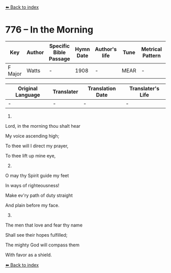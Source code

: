 [⬅️ Back to index](../README.md)

# 776 – In the Morning

Key | Author   | Specific Bible Passage     |Hymn Date |Author's life |Tune |Metrical Pattern   |Composer/Source
-- | --------- | ---------------------------|----------|--------------|-----|-------------------|-------------  
F Major |Watts |- |1908 |- |MEAR |- |Aaron Williams

Original Language | Translater | Translation Date   | Translater's Life  
----------------- | --------- | --------------------|-------------     
\- |- |- |-




1.

Lord, in the morning thou shalt hear

My voice ascending high;

To thee will I direct my prayer,

To thee lift up mine eye,



2.

O may thy Spirit guide my feet

In ways of righteousness!

Make ev'ry path of duty straight

And plain before my face.



3.

The men that love and fear thy name

Shall see their hopes fulfilled;

The mighty God will compass them

With favor as a shield.



[⬅️ Back to index](../README.md)
